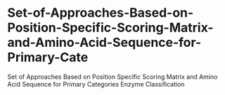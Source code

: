 # Set-of-Approaches-Based-on-Position-Specific-Scoring-Matrix-and-Amino-Acid-Sequence-for-Primary-Cate
Set of Approaches Based on Position Specific Scoring Matrix and Amino Acid Sequence for Primary Categories Enzyme Classification
